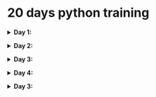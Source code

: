 # **20 days python training**


<details>
<summary><b>Day 1:</p>
</b></summary>
Lists,Filehandling
</details>

<details>
<summary><b>Day 2:</p>
</b></summary>
OOPS
</details>

<details>
<summary><b>Day 3:</p>
</b></summary>
OOPS,Prime key
</details>

<details>
<summary><b>Day 4:</p>
</b></summary>
Problem statements- Occurance of vowels,
Sliding window
</details>

<details>
<summary><b>Day 3:</p>
</b></summary>
OOPS,Prime key
</details>

